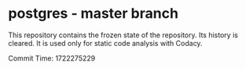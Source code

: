 # postgres - master branch

This repository contains the frozen state of the repository.
Its history is cleared. It is used only for static code
analysis with Codacy.

Commit Time: 1722275229